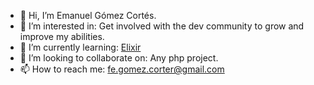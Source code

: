 - 👋 Hi, I’m Emanuel Gómez Cortés.
- 👀 I’m interested in: Get involved with the dev community to grow and improve my abilities.
- 🌱 I’m currently learning: [Elixir](https://elixir-lang.org/)
- 💞️ I’m looking to collaborate on: Any php project.
- 📫 How to reach me: [fe.gomez.corter@gmail.com](mailto:fe.gomez.corter@gmail.com)

<!---
HimX/HimX is a ✨ special ✨ repository because its `README.md` (this file) appears on your GitHub profile.
You can click the Preview link to take a look at your changes.
--->
